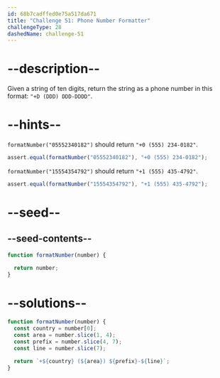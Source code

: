 ```yaml
---
id: 68b7cadffed0e75a517da671
title: "Challenge 51: Phone Number Formatter"
challengeType: 28
dashedName: challenge-51
---
```


# --description--

Given a string of ten digits, return the string as a phone number in this format: `"+D (DDD) DDD-DDDD"`.

# --hints--

`formatNumber("05552340182")` should return `"+0 (555) 234-0182"`.

```js
assert.equal(formatNumber("05552340182"), "+0 (555) 234-0182");
```

`formatNumber("15554354792")` should return `"+1 (555) 435-4792"`.

```js
assert.equal(formatNumber("15554354792"), "+1 (555) 435-4792");
```

# --seed--

## --seed-contents--

```js
function formatNumber(number) {

  return number;
}
```

# --solutions--

```js
function formatNumber(number) {
  const country = number[0];
  const area = number.slice(1, 4);
  const prefix = number.slice(4, 7);
  const line = number.slice(7);

  return `+${country} (${area}) ${prefix}-${line}`;
}
```
